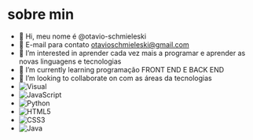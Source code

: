 # sobre min 
- 👋 Hi, meu nome é @otavio-schmieleski
- 📧 E-mail para contato otavioschmieleski@gmail.com 
- 👀 I’m interested in aprender cada vez mais a programar e aprender as novas linguagens e tecnologias
- 🌱 I’m currently learning programação  FRONT END E BACK END
- 💞️ I’m looking to collaborate on com as áreas da tecnologias
- ![Visual](https://img.shields.io/badge/Visual_Studio_Code-0078D4?style=for-the-badge&logo=visual%20studio%20code&logoColor=white)
- ![JavaScript](https://img.shields.io/badge/JavaScript-323330?style=for-the-badge&logo=javascript&logoColor=F7DF1E) 
- ![Python](https://img.shields.io/badge/Python-FFD43B?style=for-the-badge&logo=python&logoColor=blue)
- ![HTML5](https://img.shields.io/badge/HTML5-E34F26?style=for-the-badge&logo=html5&logoColor=white)
- ![CSS3](https://img.shields.io/badge/CSS3-1572B6?style=for-the-badge&logo=css3&logoColor=white)
- ![Java](https://th.bing.com/th/id/OIP.dAQAerykZH6SsWlJWPHqTwHaCg?w=291&h=118&c=7&r=0&o=5&dpr=1.3&pid=1.7)
